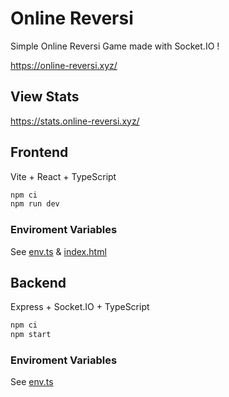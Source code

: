 # Online Reversi

Simple Online Reversi Game made with Socket.IO !

https://online-reversi.xyz/

## View Stats

https://stats.online-reversi.xyz/

## Frontend

Vite + React + TypeScript

```bash
npm ci
npm run dev
```

### Enviroment Variables

See [env.ts](frontend/src/modules/env.ts) & [index.html](frontend/index.html)

## Backend

Express + Socket.IO + TypeScript

```bash
npm ci
npm start
```

### Enviroment Variables

See [env.ts](backend/src/modules/env.ts)
